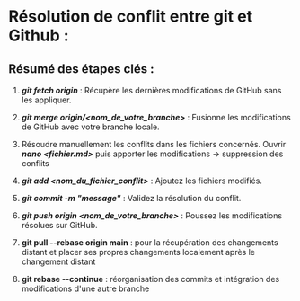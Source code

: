 # Résolution de conflit entre git et Github  : 

## Résumé des étapes clés :
1.	**_git fetch origin_** : Récupère les dernières modifications de GitHub sans les appliquer.

2.	**_git merge origin/<nom_de_votre_branche>_** : Fusionne les modifications de GitHub avec votre branche locale.

3.	Résoudre manuellement les conflits dans les fichiers concernés. Ouvrir **_nano <fichier.md>_** puis apporter les modifications -> suppression des conflits

4.	**_git add <nom_du_fichier_conflit>_** : Ajoutez les fichiers modifiés.

5.	**_git commit -m "message"_** : Validez la résolution du conflit.

6.	**_git push origin <nom_de_votre_branche>_** : Poussez les modifications résolues sur GitHub.

7.	**git pull --rebase origin main** : pour la récupération des changements distant et placer ses propres changements localement après le changement distant

8.	**git rebase --continue** : réorganisation des commits et intégration des modifications d'une autre branche 
